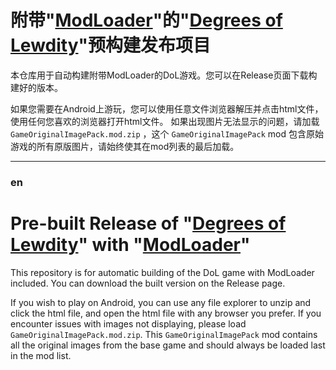 
# 附带"[ModLoader](https://github.com/Lyoko-Jeremie/sugarcube-2-ModLoader)"的"[Degrees of Lewdity](https://gitgud.io/Vrelnir/degrees-of-lewdity)"预构建发布项目

本仓库用于自动构建附带ModLoader的DoL游戏。您可以在Release页面下载构建好的版本。

如果您需要在Android上游玩，您可以使用任意文件浏览器解压并点击html文件，使用任何您喜欢的浏览器打开html文件。
如果出现图片无法显示的问题，请加载 `GameOriginalImagePack.mod.zip` ，这个 `GameOriginalImagePack` mod 包含原始游戏的所有原版图片，请始终使其在mod列表的最后加载。

---

### en

# Pre-built Release of "[Degrees of Lewdity](https://gitgud.io/Vrelnir/degrees-of-lewdity)" with "[ModLoader](https://github.com/Lyoko-Jeremie/sugarcube-2-ModLoader)"

This repository is for automatic building of the DoL game with ModLoader included. You can download the built version on the Release page.

If you wish to play on Android, you can use any file explorer to unzip and click the html file, and open the html file with any browser you prefer.
If you encounter issues with images not displaying, please load `GameOriginalImagePack.mod.zip`. This `GameOriginalImagePack` mod contains all the original images from the base game and should always be loaded last in the mod list.



